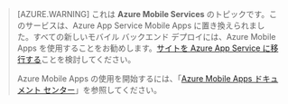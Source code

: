 >[AZURE.WARNING] これは **Azure Mobile Services** のトピックです。このサービスは、Azure App Service Mobile Apps に置き換えられました。すべての新しいモバイル バックエンド デプロイには、Azure Mobile Apps を使用することをお勧めします。[サイトを Azure App Service に移行する](../articles/app-service-mobile/app-service-mobile-migrating-from-mobile-services.md)ことを検討してください。
>
> Azure Mobile Apps の使用を開始するには、「[Azure Mobile Apps ドキュメント センター](/documentation/learning-paths/appservice-mobileapps/)」を参照してください。

<!---HONumber=AcomDC_0413_2016-->